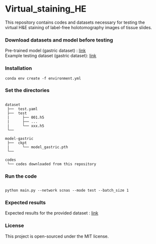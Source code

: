 # Virtual_staining_HE
This repository contains codes and datasets necessary for testing the virtual H&E staining of label-free holotomography images of tissue slides.

### Download datasets and model before testing
Pre-trained model (gastric dataset) : [link](https://drive.google.com/file/d/1rB6pM1pJmdayTqAzPdaV7xmjihmPQHZm/view?usp=sharing) <br>
Example testing dataset (gastric dataset): [link](https://drive.google.com/drive/folders/19YCDilCcSdIkYjsbzDsblbmHX_Y3whN0?usp=drive_link)

### Installation
```shell
conda env create -f environment.yml
``` 

### Set the directories

```shell

dataset                
 ├──  test.yaml
 ├──  test     
 |      ├── 001.h5     
 |      ├── ...
 |      └── xxx.h5
 └──

model-gastric                
 ├──  ckpt     
 |      └── model_gastric.pth
 └──

codes
 └── codes downloaded from this repository

```

### Run the code

```shell

python main.py --network scnas --mode test --batch_size 1

```

### Expected results
Expected results for the provided dataset : [link](https://drive.google.com/drive/folders/1B7I-rK08SQtLryqWlFhLTurYagtW-dTU?usp=drive_link)

### License
This project is open-sourced under the MIT license.


